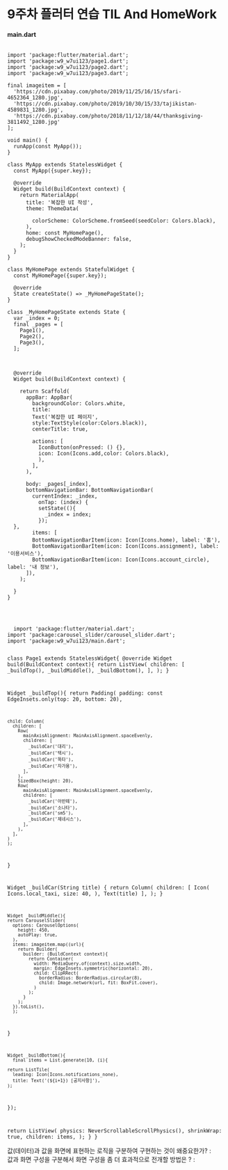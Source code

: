 # 9주차 플러터 연습 TIL And HomeWork
#### main.dart
<pre>
<code>
import 'package:flutter/material.dart';
import 'package:w9_w7ui123/page1.dart';
import 'package:w9_w7ui123/page2.dart';
import 'package:w9_w7ui123/page3.dart';

final imageitem = [
  'https://cdn.pixabay.com/photo/2019/11/25/16/15/sfari-4652364_1280.jpg',
  'https://cdn.pixabay.com/photo/2019/10/30/15/33/tajikistan-4589831_1280.jpg',
  'https://cdn.pixabay.com/photo/2018/11/12/18/44/thanksgiving-3811492_1280.jpg'
];

void main() {
  runApp(const MyApp());
}

class MyApp extends StatelessWidget {
  const MyApp({super.key});

  @override
  Widget build(BuildContext context) {
    return MaterialApp(
      title: '복잡한 UI 작성',
      theme: ThemeData(

        colorScheme: ColorScheme.fromSeed(seedColor: Colors.black),
      ),
      home: const MyHomePage(),
      debugShowCheckedModeBanner: false,
    );
  }
}

class MyHomePage extends StatefulWidget {
  const MyHomePage({super.key});

  @override
  State<MyHomePage> createState() => _MyHomePageState();
}

class _MyHomePageState extends State<MyHomePage> {
  var _index = 0;
  final _pages = [
    Page1(),
    Page2(),
    Page3(),
  ];



  @override
  Widget build(BuildContext context) {

    return Scaffold(
      appBar: AppBar(
        backgroundColor: Colors.white,
        title: 
        Text('복잡한 UI 페이지', 
        style:TextStyle(color:Colors.black)),
        centerTitle: true,

        actions: [
          IconButton(onPressed: () {}, 
          icon: Icon(Icons.add,color: Colors.black),
          ),
        ],
      ),
    
      body: _pages[_index],
      bottomNavigationBar: BottomNavigationBar(
        currentIndex: _index,
          onTap: (index) {
          setState((){
            _index = index;
          });
  },
        items: [
        BottomNavigationBarItem(icon: Icon(Icons.home), label: '홈'),
        BottomNavigationBarItem(icon: Icon(Icons.assignment), label: '이용서비스'),
        BottomNavigationBarItem(icon: Icon(Icons.account_circle), label: '내 정보'),
      ]),
    );

  }
}

</code>
</pre>

<code>
  import 'package:flutter/material.dart';
import 'package:carousel_slider/carousel_slider.dart';
import 'package:w9_w7ui123/main.dart';



class Page1 extends StatelessWidget{
  @override
  Widget build(BuildContext context){
    return ListView(
      children: <Widget>[
        _buildTop(),
        _buildMiddle(),
        _buildBottom(),
      ],
    );
  }

  Widget _buildTop(){
    return Padding(
      padding: const EdgeInsets.only(top: 20, bottom: 20),

    child: Column(
      children: [
        Row(
          mainAxisAlignment: MainAxisAlignment.spaceEvenly,
          children: [
            _buildCar('대리'),
            _buildCar('택시'),
            _buildCar('똑타'),
            _buildCar('자가용'),
          ],
        ),
        SizedBox(height: 20),
        Row(
          mainAxisAlignment: MainAxisAlignment.spaceEvenly,
          children: [
            _buildCar('아반떼'),
            _buildCar('소나타'),
            _buildCar('sm5'),
            _buildCar('제네시스'),
          ],
        ),
      ],
    )
    );
  }

  Widget _buildCar(String title) {
    return Column(
      children: [
        Icon(
          Icons.local_taxi,
          size: 40,
        ),
        Text(title)
      ],
    );
  }

    Widget _buildMiddle(){
    return CarouselSlider(
      options: CarouselOptions(
        height: 450,
        autoPlay: true,
      ),
      items: imageitem.map((url){
        return Builder(
          builder: (BuildContext context){
            return Container(
              width: MediaQuery.of(context).size.width,
              margin: EdgeInsets.symmetric(horizontal: 20),
              child: ClipRRect(
                borderRadius: BorderRadius.circular(8),
                child: Image.network(url, fit: BoxFit.cover),
              )
            );
          }
        );
      }).toList(),
      );
  }

    Widget _buildBottom(){
      final items = List.generate(10, (i){

    return ListTile(
      leading: Icon(Icons.notifications_none),
      title: Text('(${i+1}) [공지사항]'),
    );
  });

  return ListView(
    physics: NeverScrollableScrollPhysics(),
    shrinkWrap: true,
    children: items,
  );
  }
  }
</code>

값(데이터)과 값을 화면에 표현하는 로직을 구분하여 구현하는 것이 왜중요한가? :
<br>
값과 화면 구성을 구분해서 화면 구성을 좀 더 효과적으로 전개할 방법은 ? : 
